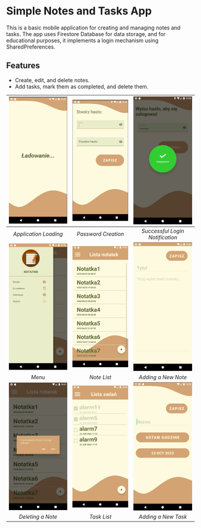 # Simple Notes and Tasks App


This is a basic mobile application for creating and managing notes and tasks. The app uses Firestore Database for data storage, and for educational purposes, it implements a login mechanism using SharedPreferences.

## Features
* Create, edit, and delete notes.
* Add tasks, mark them as completed, and delete them.

 ![Loading page](./screens/loading.jpg) | ![Create password](./screens/createPassword.jpg) | ![Logged](./screens/logged.jpg)
 |:--:|:--:|:--:|
| *Application Loading* | *Password Creation* | *Successful Login Notification* |
 ![Menu page](./screens/menu.jpg) | ![Note list](./screens/noteList.jpg) | ![Add note](./screens/addNote.jpg)
| *Menu* | *Note List* | *Adding a New Note* |
 ![Delete Note](./screens/deleteNote.jpg) | ![Task list](./screens/taskList.jpg) | ![Add task](./screens/addTask.jpg)
| *Deleting a Note* | *Task List* | *Adding a New Task* |
